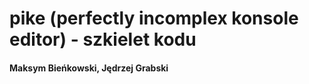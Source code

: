 # pike (perfectly incomplex konsole editor) - szkielet kodu

#### Maksym Bieńkowski, Jędrzej Grabski

